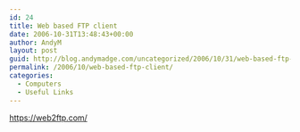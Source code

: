 ```yaml
---
id: 24
title: Web based FTP client
date: 2006-10-31T13:48:43+00:00
author: AndyM
layout: post
guid: http://blog.andymadge.com/uncategorized/2006/10/31/web-based-ftp-client/
permalink: /2006/10/web-based-ftp-client/
categories:
  - Computers
  - Useful Links
---
```

<https://web2ftp.com/>